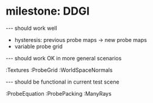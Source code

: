 # milestone: DDGI
  --- should work well

  - hysteresis: previous probe maps -> new probe maps
  - variable probe grid

  --- should work OK in more general scenarios

  :Textures
  :ProbeGrid
  :WorldSpaceNormals

  --- should be functional in current test scene

  :ProbeEquation
  :ProbePacking
  :ManyRays
